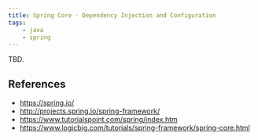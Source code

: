 ```yaml
---
title: Spring Core - Dependency Injection and Configuration
tags:
    - java
    - spring
---
```


TBD.

References
----------
- https://spring.io/
- http://projects.spring.io/spring-framework/
- https://www.tutorialspoint.com/spring/index.htm
- https://www.logicbig.com/tutorials/spring-framework/spring-core.html
